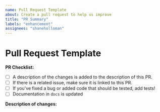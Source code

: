 ```yaml
---
name: Pull Request Template
about: Create a pull request to help us improve
title: "PR Summary"
labels: "enhancement"
assignees: "shaneholloman"
---
```


# Pull Request Template

**PR Checklist:**

- [ ] A description of the changes is added to the description of this PR.
- [ ] If there is a related issue, make sure it is linked to this PR.
- [ ] If you've fixed a bug or added code that should be tested, add tests!
- [ ] Documentation in `docs` is updated

**Description of changes:**

<!-- Please state what you've changed and how it might affect the user. -->
